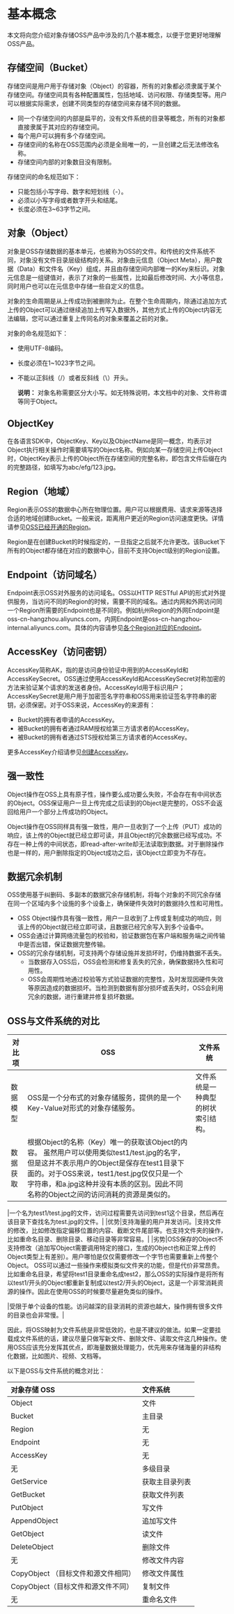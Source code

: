 # 基本概念

本文将向您介绍对象存储OSS产品中涉及的几个基本概念，以便于您更好地理解OSS产品。

## 存储空间（Bucket）

存储空间是用户用于存储对象（Object）的容器，所有的对象都必须隶属于某个存储空间。存储空间具有各种配置属性，包括地域、访问权限、存储类型等。用户可以根据实际需求，创建不同类型的存储空间来存储不同的数据。

-   同一个存储空间的内部是扁平的，没有文件系统的目录等概念，所有的对象都直接隶属于其对应的存储空间。
-   每个用户可以拥有多个存储空间。
-   存储空间的名称在OSS范围内必须是全局唯一的，一旦创建之后无法修改名称。
-   存储空间内部的对象数目没有限制。

存储空间的命名规范如下：

-   只能包括小写字母、数字和短划线（-）。
-   必须以小写字母或者数字开头和结尾。
-   长度必须在3~63字节之间。

## 对象（Object）

对象是OSS存储数据的基本单元，也被称为OSS的文件。和传统的文件系统不同，对象没有文件目录层级结构的关系。对象由元信息（Object Meta），用户数据（Data）和文件名（Key）组成，并且由存储空间内部唯一的Key来标识。对象元信息是一组键值对，表示了对象的一些属性，比如最后修改时间、大小等信息，同时用户也可以在元信息中存储一些自定义的信息。

对象的生命周期是从上传成功到被删除为止。在整个生命周期内，除通过追加方式上传的Object可以通过继续追加上传写入数据外，其他方式上传的Object内容无法编辑，您可以通过重复上传同名的对象来覆盖之前的对象。

对象的命名规范如下：

-   使用UTF-8编码。
-   长度必须在1~1023字节之间。
-   不能以正斜线（/）或者反斜线（\\）开头。

    **说明：** 对象名称需要区分大小写。如无特殊说明，本文档中的对象、文件称谓等同于Object。


## ObjectKey

在各语言SDK中，ObjectKey、Key以及ObjectName是同一概念，均表示对Object执行相关操作时需要填写的Object名称。例如向某一存储空间上传Object时，ObjectKey表示上传的Object所在存储空间的完整名称，即包含文件后缀在内的完整路径，如填写为abc/efg/123.jpg。

## Region（地域）

Region表示OSS的数据中心所在物理位置。用户可以根据费用、请求来源等选择合适的地域创建Bucket。一般来说，距离用户更近的Region访问速度更快。详情请参见[OSS已经开通的Region](/intl.zh-CN/开发指南/访问域名（Endpoint）/访问域名和数据中心.md)。

Region是在创建Bucket的时候指定的，一旦指定之后就不允许更改。该Bucket下所有的Object都存储在对应的数据中心，目前不支持Object级别的Region设置。

## Endpoint（访问域名）

Endpoint表示OSS对外服务的访问域名。OSS以HTTP RESTful API的形式对外提供服务，当访问不同的Region的时候，需要不同的域名。通过内网和外网访问同一个Region所需要的Endpoint也是不同的。例如杭州Region的外网Endpoint是oss-cn-hangzhou.aliyuncs.com，内网Endpoint是oss-cn-hangzhou-internal.aliyuncs.com。具体的内容请参见[各个Region对应的Endpoint](/intl.zh-CN/开发指南/访问域名（Endpoint）/访问域名和数据中心.md)。

## AccessKey（访问密钥）

AccessKey简称AK，指的是访问身份验证中用到的AccessKeyId和AccessKeySecret。OSS通过使用AccessKeyId和AccessKeySecret对称加密的方法来验证某个请求的发送者身份。AccessKeyId用于标识用户；AccessKeySecret是用户用于加密签名字符串和OSS用来验证签名字符串的密钥，必须保密。对于OSS来说，AccessKey的来源有：

-   Bucket的拥有者申请的AccessKey。
-   被Bucket的拥有者通过RAM授权给第三方请求者的AccessKey。
-   被Bucket的拥有者通过STS授权给第三方请求者的AccessKey。

更多AccessKey介绍请参见[创建AccessKey]()。

## 强一致性

Object操作在OSS上具有原子性，操作要么成功要么失败，不会存在有中间状态的Object。OSS保证用户一旦上传完成之后读到的Object是完整的，OSS不会返回给用户一个部分上传成功的Object。

Object操作在OSS同样具有强一致性，用户一旦收到了一个上传（PUT）成功的响应，该上传的Object就已经立即可读，并且Object的冗余数据已经写成功。不存在一种上传的中间状态，即read-after-write却无法读取到数据。对于删除操作也是一样的，用户删除指定的Object成功之后，该Object立即变为不存在。

## 数据冗余机制

OSS使用基于纠删码、多副本的数据冗余存储机制，将每个对象的不同冗余存储在同一个区域内多个设施的多个设备上，确保硬件失效时的数据持久性和可用性。

-   OSS Object操作具有强一致性，用户一旦收到了上传或复制成功的响应，则该上传的Object就已经立即可读，且数据已经冗余写入到多个设备中。
-   OSS会通过计算网络流量包的校验和，验证数据包在客户端和服务端之间传输中是否出错，保证数据完整传输。
-   OSS的冗余存储机制，可支持两个存储设施并发损坏时，仍维持数据不丢失。
    -   当数据存入OSS后，OSS会检测和修复丢失的冗余，确保数据持久性和可用性。
    -   OSS会周期性地通过校验等方式验证数据的完整性，及时发现因硬件失效等原因造成的数据损坏。当检测到数据有部分损坏或丢失时，OSS会利用冗余的数据，进行重建并修复损坏数据。

## OSS与文件系统的对比

|对比项|OSS|文件系统|
|---|---|----|
|数据模型|OSS是一个分布式的对象存储服务，提供的是一个Key-Value对形式的对象存储服务。|文件系统是一种典型的树状索引结构。|
|数据获取|根据Object的名称（Key）唯一的获取该Object的内容。 虽然用户可以使用类似test1/test.jpg的名字，但是这并不表示用户的Object是保存在test1目录下面的。对于OSS来说，test1/test.jpg仅仅只是一个字符串，和a.jpg这种并没有本质的区别。因此不同名称的Object之间的访问消耗的资源是类似的。

|一个名为test1/test.jpg的文件，访问过程需要先访问到test1这个目录，然后再在该目录下查找名为test.jpg的文件。|
|优势|支持海量的用户并发访问。|支持文件的修改，比如修改指定偏移位置的内容、截断文件尾部等。也支持文件夹的操作，比如重命名目录、删除目录、移动目录等非常容易。|
|劣势|OSS保存的Object不支持修改（追加写Object需要调用特定的接口，生成的Object也和正常上传的Object类型上有差别）。用户哪怕是仅仅需要修改一个字节也需要重新上传整个Object。 OSS可以通过一些操作来模拟类似文件夹的功能，但是代价非常昂贵。比如重命名目录，希望将test1目录重命名成test2，那么OSS的实际操作是将所有以test1/开头的Object都重新复制成以test2/开头的Object，这是一个非常消耗资源的操作。因此在使用OSS的时候要尽量避免类似的操作。

|受限于单个设备的性能。访问越深的目录消耗的资源也越大，操作拥有很多文件的目录也会非常慢。|

因此，将OSS映射为文件系统是非常低效的，也是不建议的做法。如果一定要挂载成文件系统的话，建议尽量只做写新文件、删除文件、读取文件这几种操作。使用OSS应该充分发挥其优点，即海量数据处理能力，优先用来存储海量的非结构化数据，比如图片、视频、文档等。

以下是OSS与文件系统的概念对比：

|对象存储 OSS|文件系统|
|:-------|:---|
|Object|文件|
|Bucket|主目录|
|Region|无|
|Endpoint|无|
|AccessKey|无|
|无|多级目录|
|GetService|获取主目录列表|
|GetBucket|获取文件列表|
|PutObject|写文件|
|AppendObject|追加写文件|
|GetObject|读文件|
|DeleteObject|删除文件|
|无|修改文件内容|
|CopyObject （目标文件和源文件相同）|修改文件属性|
|CopyObject（目标文件和源文件不同）|复制文件|
|无|重命名文件|

